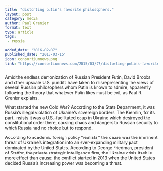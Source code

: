 ```yaml
---
title: "distorting putin's favorite philosophers."
layout: post
category: media
author: Paul Grenier
format: text
type: article
tags: 
 - russia

added_date: "2016-02-07"
published_date: "2015-03-15"
icon: consortiumnews.png
link: "https://consortiumnews.com/2015/03/27/distorting-putins-favorite-philosophers/"
---
```


Amid the endless demonization of Russian President Putin, David Brooks and other upscale U.S. pundits have taken to misrepresenting the views of several Russian philosophers whom Putin is known to admire, apparently following the theory that whatever Putin likes must be evil, as Paul R. Grenier explains.  

What started the new Cold War? According to the State Department, it was Russia’s illegal violation of Ukraine’s sovereign borders. The Kremlin, for its part, insists it was a U.S.-facilitated coup in Ukraine which destroyed the constitutional order there, causing chaos and dangers to Russian security to which Russia had no choice but to respond.  

According to academic foreign policy “realists,” the cause was the imminent threat of Ukraine’s integration into an ever-expanding military pact dominated by the United States. According to George Friedman, president of Statfor, the private strategic intelligence firm, the Ukraine crisis itself is more effect than cause: the conflict started in 2013 when the United States decided Russia’s increasing power was becoming a threat.  
